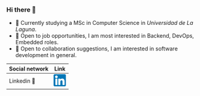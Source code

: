 ### Hi there 👋

 - :running: Currently studying a MSc in Computer Science in *Universidad de La Laguna*.
 - :eyes: Open to job opportunities, I am most interested in Backend, DevOps, Embedded roles.
 - :dancers: Open to collaboration suggestions, I am interested in software development in general.


Social network           | Link
-----------------------  | ---------------------------------------
Linkedin :briefcase:     | [<img src="img/linkedin.png" width="32">](https://www.linkedin.com/in/marcos-jes%C3%BAs-barrios-lorenzo-9a65a11b6/)
